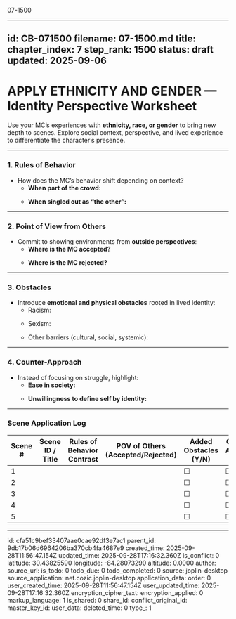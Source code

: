 07-1500

---
id: CB-071500
filename: 07-1500.md
title: 
chapter_index: 7
step_rank: 1500
status: draft
updated: 2025-09-06
---

# APPLY ETHNICITY AND GENDER — Identity Perspective Worksheet

Use your MC’s experiences with **ethnicity, race, or gender** to bring new depth to scenes. Explore social context, perspective, and lived experience to differentiate the character’s presence.

---

### **1. Rules of Behavior**
- How does the MC’s behavior shift depending on context?  
  - **When part of the crowd:**  
    > 
  - **When singled out as “the other”:**  
    > 

---

### **2. Point of View from Others**
- Commit to showing environments from **outside perspectives**:  
  - **Where is the MC accepted?**  
    >  
  - **Where is the MC rejected?**  
    >  

---

### **3. Obstacles**
- Introduce **emotional and physical obstacles** rooted in lived identity:  
  - Racism:  
    >  
  - Sexism:  
    >  
  - Other barriers (cultural, social, systemic):  
    >  

---

### **4. Counter-Approach**
- Instead of focusing on struggle, highlight:  
  - **Ease in society:**  
    >  
  - **Unwillingness to define self by identity:**  
    >  

---

### **Scene Application Log**
| Scene # | Scene ID / Title | Rules of Behavior Contrast | POV of Others (Accepted/Rejected) | Added Obstacles (Y/N) | Counter-Approach Used | Notes / Rewrites |
|---------|------------------|----------------------------|-----------------------------------|-----------------------|-----------------------|------------------|
| 1       |                  |                            |                                   | ☐                     | ☐                     |                  |
| 2       |                  |                            |                                   | ☐                     | ☐                     |                  |
| 3       |                  |                            |                                   | ☐                     | ☐                     |                  |
| 4       |                  |                            |                                   | ☐                     | ☐                     |                  |
| 5       |                  |                            |                                   | ☐                     | ☐                     |                  |

---


id: cfa51c9bef33407aae0cae92df3e7ac1
parent_id: 9db17b06d6964206ba370cb4fa4687e9
created_time: 2025-09-28T11:56:47.154Z
updated_time: 2025-09-28T17:16:32.360Z
is_conflict: 0
latitude: 30.43825590
longitude: -84.28073290
altitude: 0.0000
author: 
source_url: 
is_todo: 0
todo_due: 0
todo_completed: 0
source: joplin-desktop
source_application: net.cozic.joplin-desktop
application_data: 
order: 0
user_created_time: 2025-09-28T11:56:47.154Z
user_updated_time: 2025-09-28T17:16:32.360Z
encryption_cipher_text: 
encryption_applied: 0
markup_language: 1
is_shared: 0
share_id: 
conflict_original_id: 
master_key_id: 
user_data: 
deleted_time: 0
type_: 1